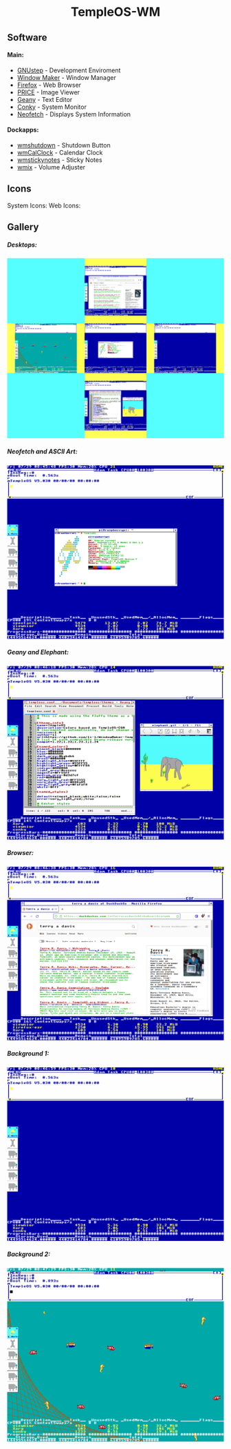 # <div align="center">TempleOS-WM</div>

## Software
#### Main:
* [GNUstep](https://github.com/gnustep/) - Development Enviroment
* [Window Maker](https://github.com/window-maker/wmaker) - Window Manager
* [Firefox](https://www.mozilla.org/en-US/firefox/new/) - Web Browser
* [PRICE](http://price.sourceforge.net/) - Image Viewer
* [Geany](https://www.geany.org/) - Text Editor
* [Conky](https://github.com/brndnmtthws/conky) - System Monitor
* [Neofetch](https://github.com/dylanaraps/neofetch) - Displays System Information

#### Dockapps:
* [wmshutdown](https://www.dockapps.net/wmshutdown) - Shutdown Button
* [wmCalClock](https://www.dockapps.net/wmcalclock) - Calendar Clock
* [wmstickynotes](https://www.dockapps.net/wmstickynotes) - Sticky Notes
* [wmix](https://www.dockapps.net/wmix) - Volume Adjuster

## Icons
System Icons:
Web Icons:

## Gallery

##### Desktops:
![all desktop screenshots](/images/templeos_showcase.png)

##### Neofetch and ASCII Art:
![desktop displaying a terminal with neofetch and custom ascii art](/images/templeos_1.png)

##### Geany and Elephant:
![desktop with text program with elephant picture besides it](/images/templeos_2.png)

##### Browser:
![desktop with browser on Terry A. Davis search page](/images/templeos_3.png)

##### Background 1:
![Blue Background](/images/templeos_4.png)

##### Background 2:
![Fish Background](/images/templeos_5.png)
